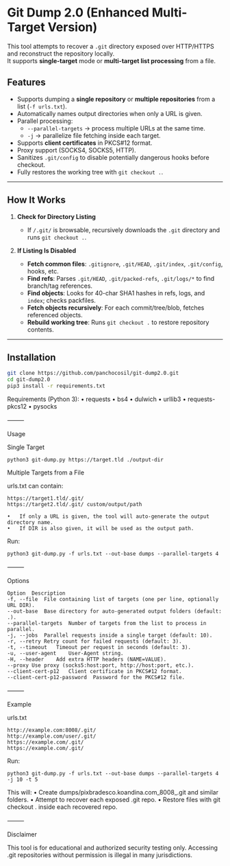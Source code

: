 # Git Dump 2.0 (Enhanced Multi-Target Version)

This tool attempts to recover a `.git` directory exposed over HTTP/HTTPS and reconstruct the repository locally.  
It supports **single-target** mode or **multi-target list processing** from a file.

## Features
- Supports dumping a **single repository** or **multiple repositories** from a list (`-f urls.txt`).
- Automatically names output directories when only a URL is given.
- Parallel processing:
  - `--parallel-targets` → process multiple URLs at the same time.
  - `-j` → parallelize file fetching inside each target.
- Supports **client certificates** in PKCS#12 format.
- Proxy support (SOCKS4, SOCKS5, HTTP).
- Sanitizes `.git/config` to disable potentially dangerous hooks before checkout.
- Fully restores the working tree with `git checkout .`.

---

## How It Works

1. **Check for Directory Listing**  
   - If `/.git/` is browsable, recursively downloads the `.git` directory and runs `git checkout .`.

2. **If Listing Is Disabled**  
   - **Fetch common files**: `.gitignore`, `.git/HEAD`, `.git/index`, `.git/config`, hooks, etc.  
   - **Find refs**: Parses `.git/HEAD`, `.git/packed-refs`, `.git/logs/*` to find branch/tag references.  
   - **Find objects**: Looks for 40-char SHA1 hashes in refs, logs, and `index`; checks packfiles.  
   - **Fetch objects recursively**: For each commit/tree/blob, fetches referenced objects.  
   - **Rebuild working tree**: Runs `git checkout .` to restore repository contents.

---

## Installation
```bash
git clone https://github.com/panchocosil/git-dump2.0.git
cd git-dump2.0
pip3 install -r requirements.txt
```

Requirements (Python 3):
	•	requests
	•	bs4
	•	dulwich
	•	urllib3
	•	requests-pkcs12
	•	pysocks

⸻

Usage

Single Target
```
python3 git-dump.py https://target.tld ./output-dir
```

Multiple Targets from a File

urls.txt can contain:
```
https://target1.tld/.git/
https://target2.tld/.git/ custom/output/path
```

	•	If only a URL is given, the tool will auto-generate the output directory name.
	•	If DIR is also given, it will be used as the output path.

Run:
```
python3 git-dump.py -f urls.txt --out-base dumps --parallel-targets 4
```

⸻

Options
```
Option	Description
-f, --file	File containing list of targets (one per line, optionally URL DIR).
--out-base	Base directory for auto-generated output folders (default: .).
--parallel-targets	Number of targets from the list to process in parallel.
-j, --jobs	Parallel requests inside a single target (default: 10).
-r, --retry	Retry count for failed requests (default: 3).
-t, --timeout	Timeout per request in seconds (default: 3).
-u, --user-agent	User-Agent string.
-H, --header	Add extra HTTP headers (NAME=VALUE).
--proxy	Use proxy (socks5:host:port, http://host:port, etc.).
--client-cert-p12	Client certificate in PKCS#12 format.
--client-cert-p12-password	Password for the PKCS#12 file.
```

⸻

Example

urls.txt
```
http://example.com:8008/.git/
http://example.com/user/.git/
https://example.com/.git/
https://example.com/.git/
```

Run:
```
python3 git-dump.py -f urls.txt --out-base dumps --parallel-targets 4 -j 10 -t 5
```

This will:
	•	Create dumps/pixbradesco.koandina.com_8008_.git and similar folders.
	•	Attempt to recover each exposed .git repo.
	•	Restore files with git checkout . inside each recovered repo.

⸻

Disclaimer

This tool is for educational and authorized security testing only.
Accessing .git repositories without permission is illegal in many jurisdictions.
